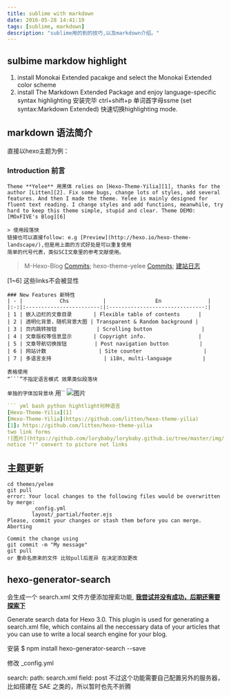 ```yaml
---
title: sublime with markdown
date: 2016-05-28 14:41:19
tags: [sublime, markdown]
description: "sublime用的到的技巧,以及markdown介绍。"
---
```

## sulbime markdow highlight
1. install Monokai Extended pacakge and select the Monokai Extended color scheme
2. install The Markdown Extended Package and enjoy language-specific syntax highlighting
安装完毕 ctrl+shift+p  单词首字母ssme (set syntax:Markdown Extended) 快速切换highlighting mode.

## markdown 语法简介
直接以hexo主题为例：
### Introduction 前言
```
Theme **Yelee** 用黑体 relies on [Hexo-Theme-Yilia][1], thanks for the author [Litten][2]. Fix some bugs, change lots of styles, add several features. And then I made the theme. Yelee is mainly designed for fluent text reading. I change styles and add functions, meanwhile, try hard to keep this theme simple, stupid and clear. Theme DEMO: [MOxFIVE's Blog][6]

> 使用段落快
链接也可以直接follow: e.g [Preview](http://hexo.io/hexo-theme-landscape/),但是用上面的方式好处是可以重复使用
简单的代号代表，类似SCI文章里的参考文献使用。
```
> M-Hexo-Blog [Commits][3]; hexo-theme-yelee [Commits][4]; [建站日志][5]

[1]: https://github.com/litten/hexo-theme-yilia
[2]: http://litten.github.io/ "Litten的博客"
[3]: https://github.com/MOxFIVE/M-Hexo-Blog/commits/master
[4]: https://github.com/MOxFIVE/hexo-theme-yelee/commits/master
[5]: http://moxfive.xyz/2015/08/20/blog-building/ "个人博客站点建设历程"
[6]: http://moxfive.xyz
[1~6] 这些links不会被显性
```
### New Features 新特性
| - |            Chs           |                En               |
|:-:|:------------------------:|:-------------------------------:|
| 1 | 嵌入边栏的文章目录       | Flexible table of contents      |
| 2 | 透明化背景，随机背景大图 | Transparent & Random background |
| 3 | 页内跳转按钮             | Scrolling button                |
| 4 | 文章版权等信息显示       | Copyright info.                 |
| 5 | 文章导航切换按钮         | Post navigation button          |
| 6 | 网站计数                 | Site counter                    |
| 7 | 多语言支持                 | i18n, multi-language          |

表格使用
“```”不指定语言模式 效果类似段落块
```

`单独的字体加背景块` 用``    ![图片](https://github.com/lorybaby/lorybaby.github.io/tree/master/img/test.png)
``` yml 
``` yml bash python hightlight何种语言 
[Hexo-Theme-Yilia][1]
[Hexo-Theme-Yilia](https://github.com/litten/hexo-theme-yilia)
[1]: https://github.com/litten/hexo-theme-yilia
two link forms
![图片](https://github.com/lorybaby/lorybaby.github.io/tree/master/img/test.png)
notice "!" convert to picture not links
```
## 主题更新
``` git
cd themes/yelee
git pull
error: Your local changes to the following files would be overwritten by merge:
        _config.yml
        layout/_partial/footer.ejs
Please, commit your changes or stash them before you can merge.
Aborting

Commit the change using
git commit -m "My message"
git pull
or 重命名原来的文件 比较pull后差异 在决定添加更改
```

## hexo-generator-search
会生成一个 search.xml 文件方便添加搜索功能, [**我尝试并没有成功，后期还需要探索下**](http://hahack.com/codes/local-search-engine-for-hexo/)

Generate search data for Hexo 3.0. This plugin is used for generating a search.xml file, which contains all the neccessary data of your articles that you can use to write a local search engine for your blog.

安装 $ npm install hexo-generator-search --save

修改 _config.yml

search:
  path: search.xml
  field: post
不过这个功能需要自己配置另外的服务器，比如搭建在 SAE 之类的，所以暂时也先不折腾